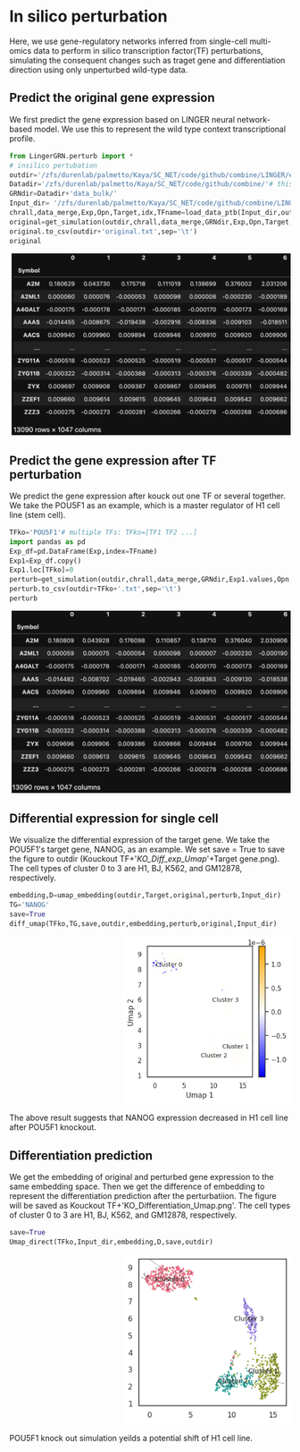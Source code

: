 # In silico perturbation
Here, we use gene-regulatory networks inferred from single-cell multi-omics data to perform in silico transcription factor(TF) perturbations, simulating the consequent changes such as traget gene and differentiation direction using only unperturbed wild-type data. 

## Predict the original gene expression
We first predict the gene expression based on LINGER neural network-based model. We use this to represent the wild type context transcriptional profile.
```python
from LingerGRN.perturb import *
# insilico pertubation
outdir='/zfs/durenlab/palmetto/Kaya/SC_NET/code/github/combine/LINGER/examples/output/' #output dir
Datadir='/zfs/durenlab/palmetto/Kaya/SC_NET/code/github/combine/'# this directory should be the same with Datadir
GRNdir=Datadir+'data_bulk/'
Input_dir= '/zfs/durenlab/palmetto/Kaya/SC_NET/code/github/combine/LINGER/examples/'# input data dir
chrall,data_merge,Exp,Opn,Target,idx,TFname=load_data_ptb(Input_dir,outdir,GRNdir)
original=get_simulation(outdir,chrall,data_merge,GRNdir,Exp,Opn,Target,idx)
original.to_csv(outdir+'original.txt',sep='\t')
original
```
<div style="text-align: right">
  <img src="original.png" alt="Image" width="500">
</div>

## Predict the gene expression after TF perturbation
We predict the gene expression after kouck out one TF or several together. We take the POU5F1 as an example, which is a master regulator of H1 cell line (stem cell).
```python
TFko='POU5F1'# multiple TFs: TFko=[TF1 TF2 ...]
import pandas as pd
Exp_df=pd.DataFrame(Exp,index=TFname)
Exp1=Exp_df.copy()
Exp1.loc[TFko]=0
perturb=get_simulation(outdir,chrall,data_merge,GRNdir,Exp1.values,Opn,Target,idx)
perturb.to_csv(outdir+TFko+'.txt',sep='\t')
perturb
```
<div style="text-align: right">
  <img src="perturb.png" alt="Image" width="500">
</div>

## Differential expression for single cell
We visualize the differential expression of the target gene. We take the POU5F1's target gene, NANOG, as an example. We set save = True to save the figure to outdir (Kouckout TF+'_KO_Diff_exp_Umap_'+Target gene.png). The cell types of cluster 0 to 3 are H1, BJ, K562, and GM12878, respectively. 
```python
embedding,D=umap_embedding(outdir,Target,original,perturb,Input_dir)
TG='NANOG'
save=True
diff_umap(TFko,TG,save,outdir,embedding,perturb,original,Input_dir)
```
<div style="text-align: right">
  <img src="POU5F1_KO_Diff_exp_Umap_NANOG.png" alt="Image" width="300">
</div>

The above result suggests that NANOG expression decreased in H1 cell line after POU5F1 knockout.
## Differentiation prediction

We get the embedding of original and perturbed gene expression to the same embedding space. Then we get the difference of embedding to represent the differentiation prediction after the perturbatiion. The figure will be saved as Kouckout TF+'KO_Differentiation_Umap.png'. The cell types of cluster 0 to 3 are H1, BJ, K562, and GM12878, respectively. 
```python
save=True
Umap_direct(TFko,Input_dir,embedding,D,save,outdir)
```
<div style="text-align: right">
  <img src="POU5F1_KO_Differentiation_Umap.png" alt="Image" width="300">
</div>

POU5F1 knock out simulation yeilds a potential shift of H1 cell line.
